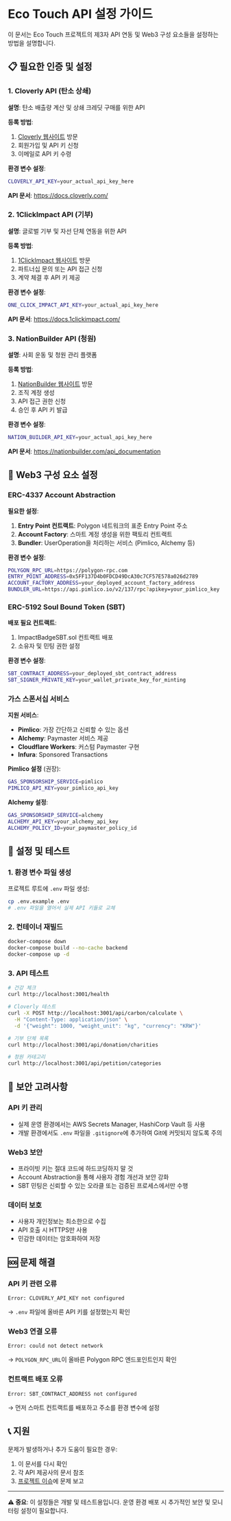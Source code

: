 # Eco Touch API 설정 가이드

이 문서는 Eco Touch 프로젝트의 제3자 API 연동 및 Web3 구성 요소들을 설정하는 방법을 설명합니다.

## 📋 필요한 인증 및 설정

### 1. Cloverly API (탄소 상쇄)
**설명**: 탄소 배출량 계산 및 상쇄 크레딧 구매를 위한 API

**등록 방법**:
1. [Cloverly 웹사이트](https://cloverly.com/) 방문
2. 회원가입 및 API 키 신청
3. 이메일로 API 키 수령

**환경 변수 설정**:
```bash
CLOVERLY_API_KEY=your_actual_api_key_here
```

**API 문서**: https://docs.cloverly.com/

### 2. 1ClickImpact API (기부)
**설명**: 글로벌 기부 및 자선 단체 연동을 위한 API

**등록 방법**:
1. [1ClickImpact 웹사이트](https://www.1clickimpact.com/) 방문
2. 파트너십 문의 또는 API 접근 신청
3. 계약 체결 후 API 키 제공

**환경 변수 설정**:
```bash
ONE_CLICK_IMPACT_API_KEY=your_actual_api_key_here
```

**API 문서**: https://docs.1clickimpact.com/

### 3. NationBuilder API (청원)
**설명**: 사회 운동 및 청원 관리 플랫폼

**등록 방법**:
1. [NationBuilder 웹사이트](https://nationbuilder.com/) 방문
2. 조직 계정 생성
3. API 접근 권한 신청
4. 승인 후 API 키 발급

**환경 변수 설정**:
```bash
NATION_BUILDER_API_KEY=your_actual_api_key_here
```

**API 문서**: https://nationbuilder.com/api_documentation

## 🔗 Web3 구성 요소 설정

### ERC-4337 Account Abstraction

**필요한 설정**:
1. **Entry Point 컨트랙트**: Polygon 네트워크의 표준 Entry Point 주소
2. **Account Factory**: 스마트 계정 생성을 위한 팩토리 컨트랙트
3. **Bundler**: UserOperation을 처리하는 서비스 (Pimlico, Alchemy 등)

**환경 변수 설정**:
```bash
POLYGON_RPC_URL=https://polygon-rpc.com
ENTRY_POINT_ADDRESS=0x5FF137D4b0FDCD49DcA30c7CF57E578a026d2789
ACCOUNT_FACTORY_ADDRESS=your_deployed_account_factory_address
BUNDLER_URL=https://api.pimlico.io/v2/137/rpc?apikey=your_pimlico_key
```

### ERC-5192 Soul Bound Token (SBT)

**배포 필요 컨트랙트**:
1. ImpactBadgeSBT.sol 컨트랙트 배포
2. 소유자 및 민팅 권한 설정

**환경 변수 설정**:
```bash
SBT_CONTRACT_ADDRESS=your_deployed_sbt_contract_address
SBT_SIGNER_PRIVATE_KEY=your_wallet_private_key_for_minting
```

### 가스 스폰서십 서비스

**지원 서비스**:
- **Pimlico**: 가장 간단하고 신뢰할 수 있는 옵션
- **Alchemy**: Paymaster 서비스 제공
- **Cloudflare Workers**: 커스텀 Paymaster 구현
- **Infura**: Sponsored Transactions

**Pimlico 설정** (권장):
```bash
GAS_SPONSORSHIP_SERVICE=pimlico
PIMLICO_API_KEY=your_pimlico_api_key
```

**Alchemy 설정**:
```bash
GAS_SPONSORSHIP_SERVICE=alchemy
ALCHEMY_API_KEY=your_alchemy_api_key
ALCHEMY_POLICY_ID=your_paymaster_policy_id
```

## 🚀 설정 및 테스트

### 1. 환경 변수 파일 생성

프로젝트 루트에 `.env` 파일 생성:

```bash
cp .env.example .env
# .env 파일을 열어서 실제 API 키들로 교체
```

### 2. 컨테이너 재빌드

```bash
docker-compose down
docker-compose build --no-cache backend
docker-compose up -d
```

### 3. API 테스트

```bash
# 건강 체크
curl http://localhost:3001/health

# Cloverly 테스트
curl -X POST http://localhost:3001/api/carbon/calculate \
  -H "Content-Type: application/json" \
  -d '{"weight": 1000, "weight_unit": "kg", "currency": "KRW"}'

# 기부 단체 목록
curl http://localhost:3001/api/donation/charities

# 청원 카테고리
curl http://localhost:3001/api/petition/categories
```

## 🔐 보안 고려사항

### API 키 관리
- 실제 운영 환경에서는 AWS Secrets Manager, HashiCorp Vault 등 사용
- 개발 환경에서도 `.env` 파일을 `.gitignore`에 추가하여 Git에 커밋되지 않도록 주의

### Web3 보안
- 프라이빗 키는 절대 코드에 하드코딩하지 말 것
- Account Abstraction을 통해 사용자 경험 개선과 보안 강화
- SBT 민팅은 신뢰할 수 있는 오라클 또는 검증된 프로세스에서만 수행

### 데이터 보호
- 사용자 개인정보는 최소한으로 수집
- API 호출 시 HTTPS만 사용
- 민감한 데이터는 암호화하여 저장

## 🆘 문제 해결

### API 키 관련 오류
```
Error: CLOVERLY_API_KEY not configured
```
→ `.env` 파일에 올바른 API 키를 설정했는지 확인

### Web3 연결 오류
```
Error: could not detect network
```
→ `POLYGON_RPC_URL`이 올바른 Polygon RPC 엔드포인트인지 확인

### 컨트랙트 배포 오류
```
Error: SBT_CONTRACT_ADDRESS not configured
```
→ 먼저 스마트 컨트랙트를 배포하고 주소를 환경 변수에 설정

## 📞 지원

문제가 발생하거나 추가 도움이 필요한 경우:
1. 이 문서를 다시 확인
2. 각 API 제공사의 문서 참조
3. [프로젝트 이슈](https://github.com/your-repo/issues)에 문제 보고

---

**⚠️ 중요**: 이 설정들은 개발 및 테스트용입니다. 운영 환경 배포 시 추가적인 보안 및 모니터링 설정이 필요합니다.
